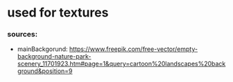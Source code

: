 # used for textures

 ### sources:
- mainBackgorund: https://www.freepik.com/free-vector/empty-background-nature-park-scenery_11701923.htm#page=1&query=cartoon%20landscapes%20background&position=9